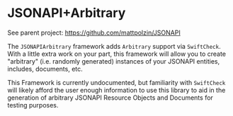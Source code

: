 # JSONAPI+Arbitrary

See parent project: https://github.com/mattpolzin/JSONAPI

The `JSONAPIArbitrary` framework adds `Arbitrary` support via `SwiftCheck`. With a little extra work on your part, this framework will allow you to create "arbitrary" (i.e. randomly generated) instances of your JSONAPI entities, includes, documents, etc.

This Framework is currently undocumented, but familiarity with `SwiftCheck` will likely afford the user enough information to use this library to aid in the generation of arbitrary JSONAPI Resource Objects and Documents for testing purposes.
